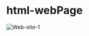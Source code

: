 # html-webPage
![Web-site-1](https://user-images.githubusercontent.com/91151443/197219486-2c3f187d-0d97-4116-90d9-badf3e317a80.png)
